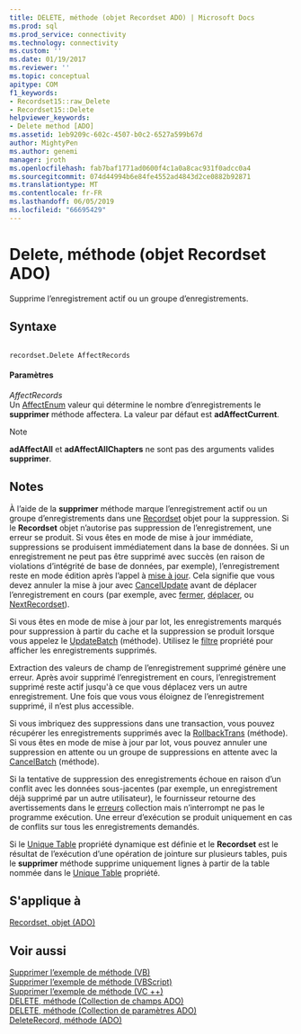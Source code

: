 ```yaml
---
title: DELETE, méthode (objet Recordset ADO) | Microsoft Docs
ms.prod: sql
ms.prod_service: connectivity
ms.technology: connectivity
ms.custom: ''
ms.date: 01/19/2017
ms.reviewer: ''
ms.topic: conceptual
apitype: COM
f1_keywords:
- Recordset15::raw_Delete
- Recordset15::Delete
helpviewer_keywords:
- Delete method [ADO]
ms.assetid: 1eb9209c-602c-4507-b0c2-6527a599b67d
author: MightyPen
ms.author: genemi
manager: jroth
ms.openlocfilehash: fab7baf1771ad0600f4c1a0a8cac931f0adcc0a4
ms.sourcegitcommit: 074d44994b6e84fe4552ad4843d2ce0882b92871
ms.translationtype: MT
ms.contentlocale: fr-FR
ms.lasthandoff: 06/05/2019
ms.locfileid: "66695429"
---
```

# <a name="delete-method-ado-recordset"></a>Delete, méthode (objet Recordset ADO)
Supprime l’enregistrement actif ou un groupe d’enregistrements.  
  
## <a name="syntax"></a>Syntaxe  
  
```  
  
recordset.Delete AffectRecords  
```  
  
#### <a name="parameters"></a>Paramètres  
 *AffectRecords*  
 Un [AffectEnum](../../../ado/reference/ado-api/affectenum.md) valeur qui détermine le nombre d’enregistrements le **supprimer** méthode affectera. La valeur par défaut est **adAffectCurrent**.  
  
> [!NOTE]
>  **adAffectAll** et **adAffectAllChapters** ne sont pas des arguments valides **supprimer**.  
  
## <a name="remarks"></a>Notes  
 À l’aide de la **supprimer** méthode marque l’enregistrement actif ou un groupe d’enregistrements dans une [Recordset](../../../ado/reference/ado-api/recordset-object-ado.md) objet pour la suppression. Si le **Recordset** objet n’autorise pas suppression de l’enregistrement, une erreur se produit. Si vous êtes en mode de mise à jour immédiate, suppressions se produisent immédiatement dans la base de données. Si un enregistrement ne peut pas être supprimé avec succès (en raison de violations d’intégrité de base de données, par exemple), l’enregistrement reste en mode édition après l’appel à [mise à jour](../../../ado/reference/ado-api/update-method.md). Cela signifie que vous devez annuler la mise à jour avec [CancelUpdate](../../../ado/reference/ado-api/cancelupdate-method-ado.md) avant de déplacer l’enregistrement en cours (par exemple, avec [fermer](../../../ado/reference/ado-api/close-method-ado.md), [déplacer](../../../ado/reference/ado-api/move-method-ado.md), ou [ NextRecordset](../../../ado/reference/ado-api/nextrecordset-method-ado.md)).  
  
 Si vous êtes en mode de mise à jour par lot, les enregistrements marqués pour suppression à partir du cache et la suppression se produit lorsque vous appelez le [UpdateBatch](../../../ado/reference/ado-api/updatebatch-method.md) (méthode). Utilisez le [filtre](../../../ado/reference/ado-api/filter-property.md) propriété pour afficher les enregistrements supprimés.  
  
 Extraction des valeurs de champ de l’enregistrement supprimé génère une erreur. Après avoir supprimé l’enregistrement en cours, l’enregistrement supprimé reste actif jusqu'à ce que vous déplacez vers un autre enregistrement. Une fois que vous vous éloignez de l’enregistrement supprimé, il n’est plus accessible.  
  
 Si vous imbriquez des suppressions dans une transaction, vous pouvez récupérer les enregistrements supprimés avec la [RollbackTrans](../../../ado/reference/ado-api/begintrans-committrans-and-rollbacktrans-methods-ado.md) (méthode). Si vous êtes en mode de mise à jour par lot, vous pouvez annuler une suppression en attente ou un groupe de suppressions en attente avec la [CancelBatch](../../../ado/reference/ado-api/cancelbatch-method-ado.md) (méthode).  
  
 Si la tentative de suppression des enregistrements échoue en raison d’un conflit avec les données sous-jacentes (par exemple, un enregistrement déjà supprimé par un autre utilisateur), le fournisseur retourne des avertissements dans le [erreurs](../../../ado/reference/ado-api/errors-collection-ado.md) collection mais n’interrompt ne pas le programme exécution. Une erreur d’exécution se produit uniquement en cas de conflits sur tous les enregistrements demandés.  
  
 Si le [Unique Table](../../../ado/reference/ado-api/unique-table-unique-schema-unique-catalog-properties-dynamic-ado.md) propriété dynamique est définie et le **Recordset** est le résultat de l’exécution d’une opération de jointure sur plusieurs tables, puis le **supprimer** méthode supprime uniquement lignes à partir de la table nommée dans le [Unique Table](../../../ado/reference/ado-api/unique-table-unique-schema-unique-catalog-properties-dynamic-ado.md) propriété.  
  
## <a name="applies-to"></a>S'applique à  
 [Recordset, objet (ADO)](../../../ado/reference/ado-api/recordset-object-ado.md)  
  
## <a name="see-also"></a>Voir aussi  
 [Supprimer l’exemple de méthode (VB)](../../../ado/reference/ado-api/delete-method-example-vb.md)   
 [Supprimer l’exemple de méthode (VBScript)](../../../ado/reference/ado-api/delete-method-example-vbscript.md)   
 [Supprimer l’exemple de méthode (VC ++)](../../../ado/reference/ado-api/delete-method-example-vc.md)   
 [DELETE, méthode (Collection de champs ADO)](../../../ado/reference/ado-api/delete-method-ado-fields-collection.md)   
 [DELETE, méthode (Collection de paramètres ADO)](../../../ado/reference/ado-api/delete-method-ado-parameters-collection.md)   
 [DeleteRecord, méthode (ADO)](../../../ado/reference/ado-api/deleterecord-method-ado.md)
